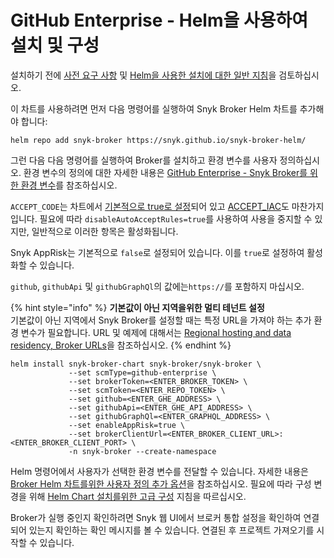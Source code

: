 # GitHub Enterprise - Helm을 사용하여 설치 및 구성

설치하기 전에 [사전 요구 사항](./) 및 [Helm을 사용한 설치에 대한 일반 지침](../install-and-configure-broker-using-helm.md)을 검토하십시오.

이 차트를 사용하려면 먼저 다음 명령어를 실행하여 Snyk Broker Helm 차트를 추가해야 합니다:

`helm repo add snyk-broker https://snyk.github.io/snyk-broker-helm/`&#x20;

그런 다음 다음 명령어를 실행하여 Broker를 설치하고 환경 변수를 사용자 정의하십시오. 환경 변수의 정의에 대한 자세한 내용은 [GitHub Enterprise - Snyk Broker를 위한 환경 변수](github-enterprise-environment-variables-for-snyk-broker.md)를 참조하십시오.

`ACCEPT_CODE`는 차트에서 [기본적으로 true로 설정](https://github.com/snyk/snyk-broker-helm/blob/465d4ef279755fa5c9507975a88348bab04c2264/charts/snyk-broker/templates/broker_deployment.yaml#L383)되어 있고 [ACCEPT\_IAC](https://github.com/snyk/snyk-broker-helm/blob/465d4ef279755fa5c9507975a88348bab04c2264/charts/snyk-broker/templates/broker_deployment.yaml#L386C23-L386C43)도 마찬가지입니다. 필요에 따라 `disableAutoAcceptRules=true`를 사용하여 사용을 중지할 수 있지만, 일반적으로 이러한 항목은 활성화됩니다.

Snyk AppRisk는 기본적으로 `false`로 설정되어 있습니다. 이를 `true`로 설정하여 활성화할 수 있습니다.

`github`, `githubApi` 및 `githubGraphQl`의 값에는`https://`를 포함하지 마십시오.

{% hint style="info" %}
**기본값이 아닌 지역을위한 멀티 테넌트 설정**\
기본값이 아닌 지역에서 Snyk Broker를 설정할 때는 특정 URL을 가져야 하는 추가 환경 변수가 필요합니다. URL 및 예제에 대해서는 [Regional hosting and data residency, Broker URLs](https://docs.snyk.io/working-with-snyk/regional-hosting-and-data-residency#broker-urls)을 참조하십시오.
{% endhint %}

```
helm install snyk-broker-chart snyk-broker/snyk-broker \
             --set scmType=github-enterprise \
             --set brokerToken=<ENTER_BROKER_TOKEN> \
             --set scmToken=<ENTER_REPO_TOKEN> \
             --set github=<ENTER_GHE_ADDRESS> \
             --set githubApi=<ENTER_GHE_API_ADDRESS> \
             --set githubGraphQl=<ENTER_GRAPHQL_ADDRESS> \
             --set enableAppRisk=true \
             --set brokerClientUrl=<ENTER_BROKER_CLIENT_URL>:<ENTER_BROKER_CLIENT_PORT> \
             -n snyk-broker --create-namespace
```

Helm 명령어에서 사용자가 선택한 환경 변수를 전달할 수 있습니다. 자세한 내용은 [Broker Helm 차트를위한 사용자 정의 추가 옵션](../advanced-configuration-for-helm-chart-installation/custom-additional-options-for-broker-helm-chart-installation.md)을 참조하십시오. 필요에 따라 구성 변경을 위해 [Helm Chart 설치를위한 고급 구성](../advanced-configuration-for-helm-chart-installation/) 지침을 따르십시오.

Broker가 실행 중인지 확인하려면 Snyk 웹 UI에서 브로커 통합 설정을 확인하여 연결되어 있는지 확인하는 확인 메시지를 볼 수 있습니다. 연결된 후 프로젝트 가져오기를 시작할 수 있습니다.